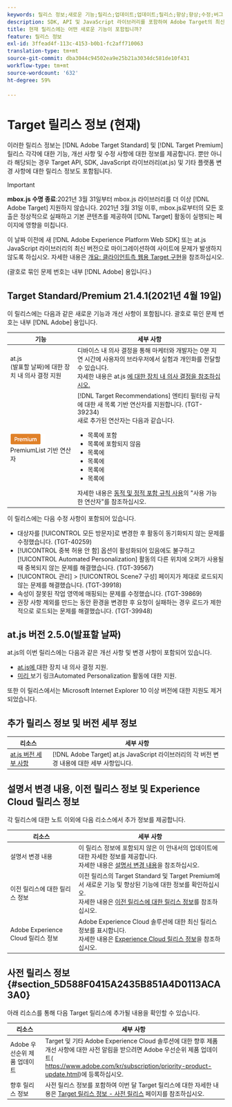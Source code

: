```yaml
---
keywords: 릴리스 정보;새로운 기능;릴리스;업데이트;업데이트;릴리스;향상;향상;수정;버그 수정;업데이트
description: SDK, API 및 JavaScript 라이브러리를 포함하여 Adobe Target의 최신 릴리스에 포함된 새로운 기능, 개선 사항 및 수정 내용에 대해 알아봅니다.
title: 현재 릴리스에는 어떤 새로운 기능이 포함됩니까?
feature: 릴리스 정보
exl-id: 3ffead4f-113c-4153-b0b1-fc2aff710063
translation-type: tm+mt
source-git-commit: dba3044c94502ea9e25b21a3034dc581de10f431
workflow-type: tm+mt
source-wordcount: '632'
ht-degree: 59%

---
```


# Target 릴리스 정보 (현재)

이러한 릴리스 정보는 [!DNL Adobe Target Standard] 및 [!DNL Target Premium] 릴리스 각각에 대한 기능, 개선 사항 및 수정 사항에 대한 정보를 제공합니다. 뿐만 아니라 해당되는 경우 Target API, SDK, JavaScript 라이브러리(at.js) 및 기타 플랫폼 변경 사항에 대한 릴리스 정보도 포함됩니다.

>[!IMPORTANT]
>
>**mbox.js 수명 종료**:2021년 3월 31일부터 mbox.js 라이브러리를 더 이상  [!DNL Adobe Target] 지원하지 않습니다. 2021년 3월 31일 이후, mbox.js로부터의 모든 호출은 정상적으로 실패하고 기본 콘텐츠를 제공하여 [!DNL Target] 활동이 실행되는 페이지에 영향을 미칩니다.
>
>이 날짜 이전에 새 [!DNL Adobe Experience Platform Web SDK] 또는 at.js JavaScript 라이브러리의 최신 버전으로 마이그레이션하여 사이트에 문제가 발생하지 않도록 하십시오. 자세한 내용은 [개요: 클라이언트측 웹용 Target 구현](/help/c-implementing-target/c-implementing-target-for-client-side-web/implement-target-for-client-side-web.md)을 참조하십시오.

(괄호로 묶인 문제 번호는 내부 [!DNL Adobe] 용입니다.)

## Target Standard/Premium 21.4.1(2021년 4월 19일)

이 릴리스에는 다음과 같은 새로운 기능과 개선 사항이 포함됩니다. 괄호로 묶인 문제 번호는 내부 [!DNL Adobe] 용입니다.

| 기능 | 세부 사항 |
| --- | --- |
| at.js<br>(발표할 날짜)에 대한 장치 내 의사 결정 지원 | 디바이스 내 의사 결정을 통해 마케터와 개발자는 0분 지연 시간에 사용자의 브라우저에서 실험과 개인화를 전달할 수 있습니다.<br>자세한 내용은 at.js [에 대한 장치 내 의사 결정을 참조하십시오.](/help/c-implementing-target/c-implementing-target-for-client-side-web/on-device-decisioning/on-device-decisioning.md) |
| ![엔티티 필터링 규칙에 대한 ](/help/assets/premium.png) PremiumList 기반 연산자 | [!DNL Target Recommendations] 엔티티 필터링 규칙에 대한 새 목록 기반 연산자를 지원합니다. (TGT-39234)<br>새로 추가된 연산자는 다음과 같습니다.<br><ul><li>목록에 포함</li><li>목록에 포함되지 않음</li><li>목록에</li><li>목록에</li><li>목록에</li><li>목록에</li></ul>자세한 내용은 [동적 및 정적 포함 규칙 사용](/help/c-recommendations/c-algorithms/use-dynamic-and-static-inclusion-rules.md#operators)의 &quot;사용 가능한 연산자&quot;를 참조하십시오. |

이 릴리스에는 다음 수정 사항이 포함되어 있습니다.

* 대상자를 [!UICONTROL 모든 방문자]로 변경한 후 활동이 동기화되지 않는 문제를 수정했습니다. (TGT-40259)
* [!UICONTROL 중복 허용 안 함] 옵션이 활성화되어 있음에도 불구하고 [!UICONTROL Automated Personalization] 활동의 다른 위치에 오퍼가 사용될 때 중복되지 않는 문제를 해결했습니다. (TGT-39567)
* [!UICONTROL 관리] > [!UICONTROL Scene7 구성] 페이지가 제대로 로드되지 않는 문제를 해결했습니다. (TGT-39918)
* 속성이 잘못된 작업 영역에 매핑되는 문제를 수정했습니다. (TGT-39869)
* 권장 사항 제외를 만드는 동안 환경을 변경한 후 요청이 실패하는 경우 로드가 제한적으로 로드되는 문제를 해결했습니다. (TGT-39948)

## at.js 버전 2.5.0(발표할 날짜)

at.js의 이번 릴리스에는 다음과 같은 개선 사항 및 변경 사항이 포함되어 있습니다.

* [at.js에 ](/help/c-implementing-target/c-implementing-target-for-client-side-web/on-device-decisioning/on-device-decisioning.md) 대한 장치 내 의사 결정 지원.
* [미리 ](/help/c-activities/c-activity-qa/activity-qa.md) 보기 링크Automated Personalization 활동에 대한 지원.

또한 이 릴리스에서는 Microsoft Internet Explorer 10 이상 버전에 대한 지원도 제거되었습니다.

## 추가 릴리스 정보 및 버전 세부 정보

| 리소스 | 세부 사항 |
|--- |--- |
| [at.js 버전 세부 사항](/help/c-implementing-target/c-implementing-target-for-client-side-web/target-atjs-versions.md) | [!DNL Adobe Target] at.js JavaScript 라이브러리의 각 버전 변경 내용에 대한 세부 사항입니다. |

## 설명서 변경 내용, 이전 릴리스 정보 및 Experience Cloud 릴리스 정보

각 릴리스에 대한 노트 이외에 다음 리소스에서 추가 정보를 제공합니다.

| 리소스 | 세부 사항 |
|--- |--- |
| 설명서 변경 내용 | 이 릴리스 정보에 포함되지 않은 이 안내서의 업데이트에 대한 자세한 정보를 제공합니다.<br>자세한 내용은 [설명서 변경 내용](/help/r-release-notes/doc-change.md#reference_366123CF00994BACBBF9BBDF2C4D840C)을 참조하십시오. |
| 이전 릴리스에 대한 릴리스 정보 | 이전 릴리스의 Target Standard 및 Target Premium에서 새로운 기능 및 향상된 기능에 대한 정보를 확인하십시오.<br>자세한 내용은 [이전 릴리스에 대한 릴리스 정보](/help/r-release-notes/release-notes-for-previous-releases.md)를 참조하십시오. |
| Adobe Experience Cloud 릴리스 정보 | Adobe Experience Cloud 솔루션에 대한 최신 릴리스 정보를 표시합니다.<br>자세한 내용은 [Experience Cloud 릴리스 정보](https://experienceleague.adobe.com/docs/release-notes/experience-cloud/current.html?lang=ko_KR)을 참조하십시오. |

## 사전 릴리스 정보 {#section_5D588F0415A2435B851A4D0113ACA3A0}

아래 리소스를 통해 다음 Target 릴리스에 추가될 내용을 확인할 수 있습니다.

| 리소스 | 세부 사항 |
|--- |--- |
| Adobe 우선순위 제품 업데이트 | Target 및 기타 Adobe Experience Cloud 솔루션에 대한 향후 제품 개선 사항에 대한 사전 알림을 받으려면 Adobe 우선순위 제품 업데이트(<br>[](https://www.adobe.com/kr/subscription/priority-product-update.html)https://www.adobe.com/kr/subscription/priority-product-update.html)에 등록하십시오. |
| 향후 릴리스 정보 | 사전 릴리스 정보를 포함하여 이번 달 Target 릴리스에 대한 자세한 내용은 [Target 릴리스 정보 - 사전 릴리스](/help/r-release-notes/target-release-notes.md) 페이지를 참조하십시오. |

